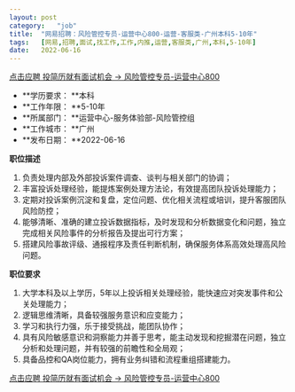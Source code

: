 ```yaml
---
layout:	post
category:	"job"
title:	"网易招聘：风险管控专员-运营中心800-运营-客服类-广州本科5-10年"
tags:	[网易,招聘,面试,找工作,工作,内推,运营,客服类,广州,本科,5-10年]
date:	2022-06-16
---
```


[点击应聘 投简历就有面试机会 -> 风险管控专员-运营中心800](http://mobile.bole.netease.com/bole/boleDetail?id=19128&employeeId=346f03c3cda5f04c&key=all)



- **学历要求： **本科
- **工作年限： **5-10年
- **所属部门： **运营中心-服务体验部-风险管控组
- **工作城市： **广州
- **发布日期： **2022-06-16



**职位描述**
1. 负责处理内部及外部投诉案件调查、谈判与相关部门的协调；
2. 丰富投诉处理经验，能提炼案例处理方法论，有效提高团队投诉处理能力；
3.  定期对投诉案例沉淀和复盘，定位问题、优化相关流程或培训，提升客服团队风险防控；
4. 能够清晰、准确的建立投诉数据指标，及时发现和分析数据变化和问题，独立完成相关风险事件的分析报告及提出可行方案；
5. 搭建风险事故评级、通报程序及责任判断机制，确保服务体系高效处理高风险问题。



**职位要求**
1. 大学本科及以上学历，5年以上投诉相关处理经验，能快速应对突发事件和公关处理能力；
2. 逻辑思维清晰，具备较强服务意识和应变能力；
3. 学习和执行力强，乐于接受挑战，能团队协作；
4. 具有风险敏感意识和洞察能力并善于思考，能主动发现和挖掘潜在问题，独立分析和处理问题，并有较强的前瞻性和全局观；
5. 具备品控和QA岗位能力，拥有业务纠错和流程重组搭建能力。



[点击应聘 投简历就有面试机会 -> 风险管控专员-运营中心800](http://mobile.bole.netease.com/bole/boleDetail?id=19128&employeeId=346f03c3cda5f04c&key=all)